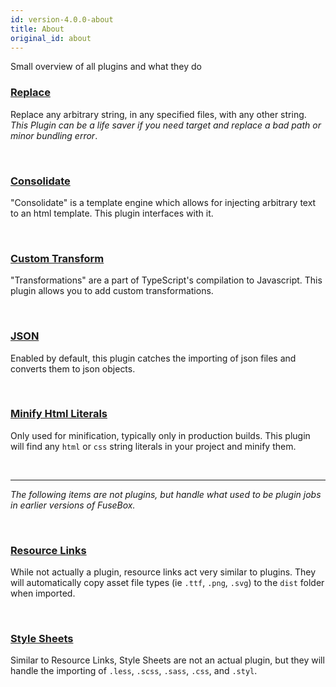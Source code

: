 ```yaml
---
id: version-4.0.0-about
title: About
original_id: about
---
```


Small overview of all plugins and what they do

### [Replace](./pluginReplace)

Replace any arbitrary string, in any specified files, with any other string. _This Plugin can be a life saver if you
need target and replace a bad path or minor bundling error_.

<br>

### [Consolidate](./pluginConsolidate)

"Consolidate" is a template engine which allows for injecting arbitrary text to an html template. This plugin interfaces
with it.

<br>

### [Custom Transform](./pluginTransform)

"Transformations" are a part of TypeScript's compilation to Javascript. This plugin allows you to add custom
transformations.

<br>

### [JSON](./pluginJSON)

Enabled by default, this plugin catches the importing of json files and converts them to json objects.

<br>

### [Minify Html Literals](./pluginMinifyHtmlLiterals)

Only used for minification, typically only in production builds. This plugin will find any `html` or `css` string
literals in your project and minify them.

<br>

---

_The following items are not plugins, but handle what used to be plugin jobs in earlier versions of FuseBox._

<br>

### [Resource Links](../resource_links)

While not actually a plugin, resource links act very similar to plugins. They will automatically copy asset file types
(ie `.ttf`, `.png`, `.svg`) to the `dist` folder when imported.

<br>

### [Style Sheets](../stylesheet)

Similar to Resource Links, Style Sheets are not an actual plugin, but they will handle the importing of `.less`,
`.scss`, `.sass`, `.css`, and `.styl`.
